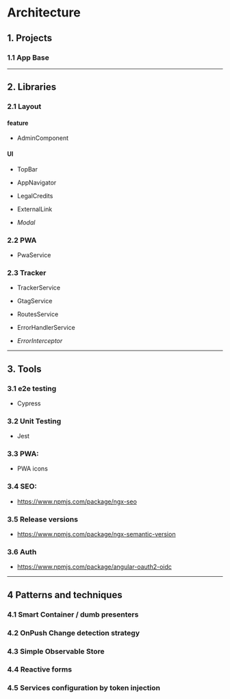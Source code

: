 # Architecture

## 1. Projects

### 1.1 App Base

---

## 2. Libraries

### 2.1 Layout

#### feature

- AdminComponent

#### UI

- TopBar

- AppNavigator

- LegalCredits

- ExternalLink

- _Modal_

### 2.2 PWA

- PwaService

### 2.3 Tracker

- TrackerService

- GtagService

- RoutesService

- ErrorHandlerService

- _ErrorInterceptor_


---

## 3. Tools

### 3.1 e2e testing

- Cypress

### 3.2 Unit Testing

- Jest

### 3.3 PWA:

 - PWA icons

### 3.4 SEO:

 - https://www.npmjs.com/package/ngx-seo

### 3.5 Release versions

- https://www.npmjs.com/package/ngx-semantic-version

### 3.6 Auth

- https://www.npmjs.com/package/angular-oauth2-oidc

---

## 4 Patterns and techniques

### 4.1 Smart Container / dumb presenters

### 4.2 OnPush Change detection strategy

### 4.3 Simple Observable Store

### 4.4 Reactive forms

### 4.5 Services configuration by token injection
